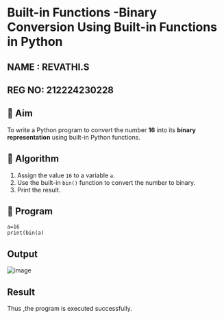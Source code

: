 # Built-in Functions -Binary Conversion Using Built-in Functions in Python
## NAME : REVATHI.S
## REG NO: 212224230228
## 🎯 Aim
To write a Python program to convert the number **16** into its **binary representation** using built-in Python functions.

## 🧠 Algorithm
1. Assign the value `16` to a variable `a`.
2. Use the built-in `bin()` function to convert the number to binary.
3. Print the result.

## 🧾 Program

```
a=16 
print(bin(a)
```

## Output

![image](https://github.com/user-attachments/assets/987bbb08-aa15-40fd-8a98-5b076482abb7)

## Result

Thus ,the program is executed successfully.
